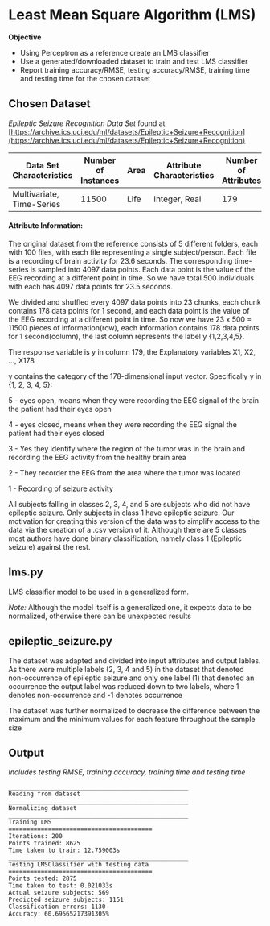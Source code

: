 # Least Mean Square Algorithm (LMS)
__Objective__
- Using Perceptron as a reference create an LMS classifier
- Use a generated/downloaded dataset to train and test LMS classifier
- Report training accuracy/RMSE, testing accuracy/RMSE, training time and testing time for the chosen dataset

## Chosen Dataset
_Epileptic Seizure Recognition Data Set_ found at [https://archive.ics.uci.edu/ml/datasets/Epileptic+Seizure+Recognition](https://archive.ics.uci.edu/ml/datasets/Epileptic+Seizure+Recognition)

| Data Set Characteristics  | Number of Instances | Area | Attribute Characteristics | Number of Attributes | Date Donated | Associated Tasks           | Missing Values? | Number of Web Hits: |
| ------------------------- | ------------------- | ---- | ------------------------- | -------------------- | ------------ | -------------------------- | --------------- | ------------------- |
| Multivariate, Time-Series | 11500               | Life | Integer, Real             | 179                  | 2017-05-24   | Classification, Clustering | N/A             | 114640              |

#### Attribute Information:
The original dataset from the reference consists of 5 different folders, each with 100 files, with each file representing a single subject/person. Each file is a recording of brain activity for 23.6 seconds. The corresponding time-series is sampled into 4097 data points. Each data point is the value of the EEG recording at a different point in time. So we have total 500 individuals with each has 4097 data points for 23.5 seconds.

We divided and shuffled every 4097 data points into 23 chunks, each chunk contains 178 data points for 1 second, and each data point is the value of the EEG recording at a different point in time. So now we have 23 x 500 = 11500 pieces of information(row), each information contains 178 data points for 1 second(column), the last column represents the label y {1,2,3,4,5}.

The response variable is y in column 179, the Explanatory variables X1, X2, ..., X178

y contains the category of the 178-dimensional input vector. Specifically y in {1, 2, 3, 4, 5}:

5 - eyes open, means when they were recording the EEG signal of the brain the patient had their eyes open

4 - eyes closed, means when they were recording the EEG signal the patient had their eyes closed

3 - Yes they identify where the region of the tumor was in the brain and recording the EEG activity from the healthy brain area

2 - They recorder the EEG from the area where the tumor was located

1 - Recording of seizure activity

All subjects falling in classes 2, 3, 4, and 5 are subjects who did not have epileptic seizure. Only subjects in class 1 have epileptic seizure. Our motivation for creating this version of the data was to simplify access to the data via the creation of a .csv version of it. Although there are 5 classes most authors have done binary classification, namely class 1 (Epileptic seizure) against the rest.

## lms.py
LMS classifier model to be used in a generalized form. 

*Note:* Although the model itself is a generalized one, it expects data to be normalized, otherwise there can be unexpected results

## epileptic_seizure.py
The dataset was adapted and divided into input attributes and output lables. As there were multiple labels (2, 3, 4 and 5) in the dataset that denoted non-occurrence of epileptic seizure and only one label (1) that denoted an occurrence the output label was reduced down to two labels, where 1 denotes non-occurrence and -1 denotes occurrence

The dataset was further normalized to decrease the difference between the maximum and the minimum values for each feature throughout the sample size

## Output
_Includes testing RMSE, training accuracy, training time and testing time_

```
__________________________________________________
Reading from dataset
__________________________________________________
Normalizing dataset
__________________________________________________
Training LMS
========================================
Iterations: 200
Points trained: 8625
Time taken to train: 12.759003s
__________________________________________________
Testing LMSClassifier with testing data
========================================
Points tested: 2875
Time taken to test: 0.021033s
Actual seizure subjects: 569
Predicted seizure subjects: 1151
Classification errors: 1130
Accuracy: 60.69565217391305%
```